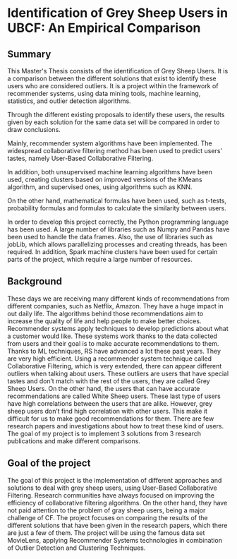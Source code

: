 # Identification of Grey Sheep Users in UBCF: An Empirical Comparison

## Summary
This Master's Thesis consists of the identification of Grey Sheep Users. It is a comparison between the different solutions that exist to identify these users who are considered outliers. It is a project within the framework of recommender systems, using data mining tools, machine learning, statistics, and outlier detection algorithms. 

Through the different existing proposals to identify these users, the results given by each solution for the same data set will be compared in order to draw conclusions. 

Mainly, recommender system algorithms have been implemented. The widespread collaborative filtering method has been used to predict users' tastes, namely User-Based Collaborative Filtering.

In addition, both unsupervised machine learning algorithms have been used, creating clusters based on improved versions of the KMeans algorithm, and supervised ones, using algorithms such as KNN. 

On the other hand, mathematical formulas have been used, such as t-tests, probability formulas and formulas to calculate the similarity between users. 

In order to develop this project correctly, the Python programming language has been used. A large number of libraries such as Numpy and Pandas have been used to handle the data frames. Also, the use of libraries such as jobLib, which allows parallelizing processes and creating threads, has been required. In addition, Spark machine clusters have been used for certain parts of the project, which require a large number of resources. 

## Background

These days we are receiving many different kinds of recommendations from different companies, such as Netflix, Amazon. They have a huge impact in out daily life. The algorithms behind those recommendations aim to increase the quality of life and help people to make better choices. 
Recommender systems apply techniques to develop predictions about what a customer would like. These systems work thanks to the data collected from users and their goal is to make accurate recommendations to them. 
Thanks to ML techniques, RS have advanced a lot these past years. They are very high efficient. Using a recommender system technique called Collaborative Filtering, which is very extended, there can appear different outliers when talking about users. These outliers are users that have special tastes and don’t match with the rest of the users, they are called Grey Sheep Users. On the other hand, the users that can have accurate recommendations are called White Sheep users. These last type of users have high correlations between the users that are alike. However, grey sheep users don’t find high correlation with other users. This make it difficult for us to make good recommendations for them. 
There are few research papers and investigations about how to treat these kind of users. The goal of my project is to implement 3 solutions from 3 research publications and make different comparisons.



## Goal of the project

The goal of this project is the implementation of different approaches and solutions to deal with grey sheep users, using User-Based Collaborative Filtering. Research communities have always focused on improving the efficiency of collaborative filtering algorithms. On the other hand, they have not paid attention to the problem of gray sheep users, being a major challenge of CF. The project focuses on comparing the results of the different solutions that have been given in the research papers, which there are just a few of them. The project will be using the famous data set MovieLens, applying Recommender Systems technologies in combination of Outlier Detection and Clustering Techniques.








